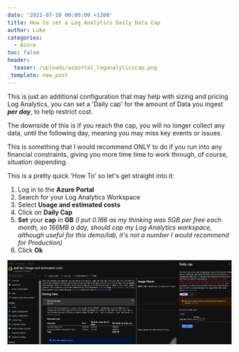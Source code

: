 ```yaml
---
date: '2021-07-10 00:00:00 +1200'
title: How to set a Log Analytics Daily Data Cap
author: Luke
categories:
  - Azure
toc: false
header:
  teaser: /uploads/azportal_loganalyticscap.png
_template: new_post
---
```


This is just an additional configuration that may help with sizing and pricing Log Analytics, you can set a 'Daily cap' for the amount of Data you ingest **_per day_**, to help restrict cost.

The downside of this is if you reach the cap, you will no longer collect any data, until the following day, meaning you may miss key events or issues.

This is something that I would recommend ONLY to do if you run into any financial constraints, giving you more time time to work through, of course, situation depending.

This is a pretty quick 'How To' so let's get straight into it:

1. Log in to the **Azure Portal**
2. Search for your Log Analytics Workspace
3. Select **Usage and estimated costs**
4. Click on **Daily Cap**
5. **Set** your **cap** in **GB** _(I put 0.166 as my thinking was 5GB per free each month, so 166MB a day, should cap my Log Analytics workspace, although useful for this demo/lab, it's not a number I would recommend for Production)_
6. Click **Ok**

![Log Analytics - Set Daily Cap](/uploads/azportal_loganalyticscap.png "Log Analytics - Set Daily Cap")
